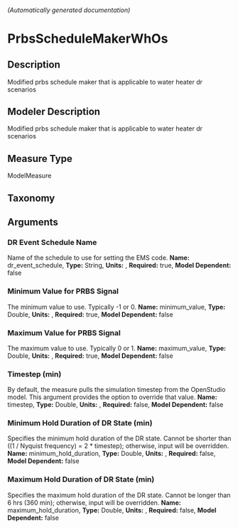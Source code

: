 

###### (Automatically generated documentation)

# PrbsScheduleMakerWhOs

## Description
Modified prbs schedule maker that is applicable to water heater dr scenarios

## Modeler Description
Modified prbs schedule maker that is applicable to water heater dr scenarios

## Measure Type
ModelMeasure

## Taxonomy


## Arguments


### DR Event Schedule Name
Name of the schedule to use for setting the EMS code.
**Name:** dr_event_schedule,
**Type:** String,
**Units:** ,
**Required:** true,
**Model Dependent:** false

### Minimum Value for PRBS Signal
The minimum value to use. Typically -1 or 0.
**Name:** minimum_value,
**Type:** Double,
**Units:** ,
**Required:** true,
**Model Dependent:** false

### Maximum Value for PRBS Signal
The maximum value to use. Typically 0 or 1.
**Name:** maximum_value,
**Type:** Double,
**Units:** ,
**Required:** true,
**Model Dependent:** false

### Timestep (min)
By default, the measure pulls the simulation timestep from the OpenStudio model. This argument provides the option to override that value.
**Name:** timestep,
**Type:** Double,
**Units:** ,
**Required:** false,
**Model Dependent:** false

### Minimum Hold Duration of DR State (min)
Specifies the minimum hold duration of the DR state.  Cannot be shorter than ((1 / Nyquist frequency) = 2 * timestep); otherwise, input will be overridden.
**Name:** minimum_hold_duration,
**Type:** Double,
**Units:** ,
**Required:** false,
**Model Dependent:** false

### Maximum Hold Duration of DR State (min)
Specifies the maximum hold duration of the DR state.  Cannot be longer than 6 hrs (360 min); otherwise, input will be overridden.
**Name:** maximum_hold_duration,
**Type:** Double,
**Units:** ,
**Required:** false,
**Model Dependent:** false





